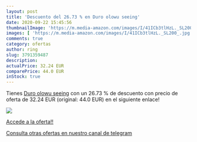 ```yaml
---
layout: post
title: 'Descuento del 26.73 % en Duro olowu seeing'
date: 2020-09-22 15:45:56
thumbnailImage: 'https://m.media-amazon.com/images/I/41ICb3tlHzL._SL200_.jpg'
images: [ 'https://m.media-amazon.com/images/I/41ICb3tlHzL._SL200_.jpg' ]
comments: true
category: ofertas
author: ring
slug: 3791359487
description:
actualPrice: 32.24 EUR
comparePrice: 44.0 EUR
inStock: true
---
```


Tienes [Duro olowu seeing](https://www.amazon.com/dp/3791359487/?tag=redken08-20) con un 26.73 % de descuento con precio de oferta de 32.24 EUR (original: 44.0 EUR) en el siguiente enlace!

[![](https://m.media-amazon.com/images/I/41ICb3tlHzL._SL200_.jpg)](https://www.amazon.com/dp/3791359487/?tag=redken08-20)

[Accede a la oferta!!](https://www.amazon.com/dp/3791359487/?tag=redken08-20)

[Consulta otras ofertas en nuestro canal de telegram](https://t.me/s/ofertas25)
